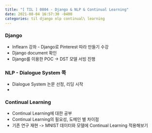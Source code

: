```yaml
---
title: "[ TIL ] 0804 - Django & NLP & Continual Learning" 
date: 2021-08-04 16:57:30 -0400
categories: til django nlp continual\ learning
---
```


### Django
- Inflearn 강좌 - Django로 Pinterest 따라 만들기 수강
- Django document 확인
- Django를 이용한 POC -> DST 모델 서빙 진행

### NLP - Dialogue System 쪽
- Dialogue System 논문 선정, 리딩 시작
- 

### Continual Learning
- Continual Learning에 대한 공부
- Continual Learning의 필요성, 도메인 별 차이점
- 기존 연구 재현 -> MNIST 데이터와 모델에 Continual Learning 적용해보기
